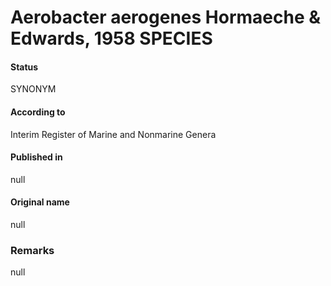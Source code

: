 # Aerobacter aerogenes Hormaeche & Edwards, 1958 SPECIES

#### Status
SYNONYM

#### According to
Interim Register of Marine and Nonmarine Genera

#### Published in
null

#### Original name
null

### Remarks
null